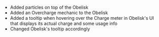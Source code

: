  - Added particles on top of the Obelisk
 - Added an Overcharge mechanic to the Obelisk
 - Added a tooltip when hovering over the Charge meter in Obelisk's UI that displays its actual charge and some usage info
 - Changed Obelisk's tooltip accordingly